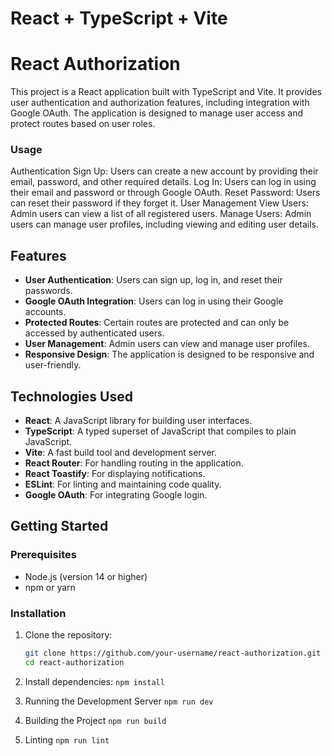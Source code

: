 # React + TypeScript + Vite

# React Authorization

This project is a React application built with TypeScript and Vite. It provides user authentication and authorization features, including integration with Google OAuth. The application is designed to manage user access and protect routes based on user roles.

### Usage

Authentication
Sign Up: Users can create a new account by providing their email, password, and other required details.
Log In: Users can log in using their email and password or through Google OAuth.
Reset Password: Users can reset their password if they forget it.
User Management
View Users: Admin users can view a list of all registered users.
Manage Users: Admin users can manage user profiles, including viewing and editing user details.

## Features

- **User Authentication**: Users can sign up, log in, and reset their passwords.
- **Google OAuth Integration**: Users can log in using their Google accounts.
- **Protected Routes**: Certain routes are protected and can only be accessed by authenticated users.
- **User Management**: Admin users can view and manage user profiles.
- **Responsive Design**: The application is designed to be responsive and user-friendly.

## Technologies Used

- **React**: A JavaScript library for building user interfaces.
- **TypeScript**: A typed superset of JavaScript that compiles to plain JavaScript.
- **Vite**: A fast build tool and development server.
- **React Router**: For handling routing in the application.
- **React Toastify**: For displaying notifications.
- **ESLint**: For linting and maintaining code quality.
- **Google OAuth**: For integrating Google login.

## Getting Started

### Prerequisites

- Node.js (version 14 or higher)
- npm or yarn

### Installation

1. Clone the repository:

   ```sh
   git clone https://github.com/your-username/react-authorization.git
   cd react-authorization

   ```

2. Install dependencies:
   `npm install`

3. Running the Development Server
   `npm run dev`

4. Building the Project
   `npm run build`

5. Linting
   `npm run lint`
